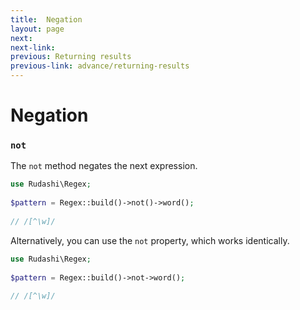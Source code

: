 ```yaml
---
title:  Negation
layout: page
next: 
next-link: 
previous: Returning results
previous-link: advance/returning-results
---
```


# Negation

### `not`

The `not` method negates the next expression.

```php
use Rudashi\Regex;
 
$pattern = Regex::build()->not()->word();
 
// /[^\w]/
```

Alternatively, you can use the `not` property, which works identically.

```php
use Rudashi\Regex;
 
$pattern = Regex::build()->not->word();
 
// /[^\w]/
```

